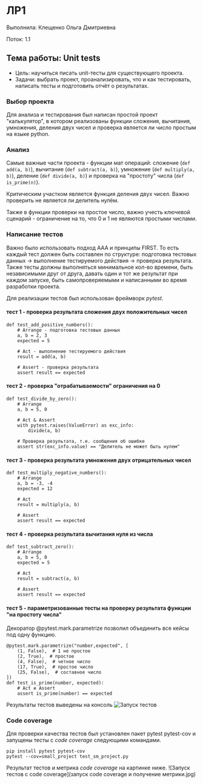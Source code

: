 # ЛР1
Выполнила: Клещенко Ольга Дмитриевна

Поток: 1.1
## Тема работы: Unit tests
- Цель: научиться писать unit-тесты для существующего проекта.
- Задачи: выбрать проект, проанализировать, что и как тестировать, написать тесты и подготовить отчёт о результатах.

### Выбор проекта
Для анализа и тестирования был написан простой проект "калькулятор", в котором реализованы функции сложения, вычитания, умножения, деления двух чисел и проверка является ли число простым на языке python.

### Анализ
Самые важные части проекта - функции мат операций: сложение (`def add(a, b)`), вычитание (`def subtract(a, b)`), умножение (`def multiply(a, b)`), деление (`def divide(a, b)`) и 
проверка на "простоту" числа (`def is_prime(n)`).

Критическим участком является функция деления двух чисел. Важно проверить не является ли делитель нулём. 

Также в функции проверки на простое число, важно учесть ключевой сценарий - ограничение на то, что 0 и 1 не являются простыми числами.

### Написание тестов
Важно было использовать подход AAA и принципы FIRST. То есть каждый тест должен быть составлен по структуре: подготовка тестовых данных -> выполнение тестируемого действия -> проверка результата. Также тесты должны выполняться минимальное кол-во времени, быть независимыми друг от друга, давать один и тот же результат при каждом запуске, быть самопроверяемыми и написанными во время разработки проекта.

Для реализации тестов был использован фреймворк *pytest*.
#### тест 1 - проверка результата сложения двух положительных чисел
```
def test_add_positive_numbers():
    # Arrange - подготовка тестовых данных
    a, b = 2, 3
    expected = 5

    # Act - выполнение тестируемого действия
    result = add(a, b)

    # Assert - проверка результата
    assert result == expected
```
#### тест 2 - проверка "отрабатываемости" ограничения на 0
```
def test_divide_by_zero():
    # Arrange
    a, b = 5, 0

    # Act & Assert
    with pytest.raises(ValueError) as exc_info:
        divide(a, b)

    # Проверка результата, т.е. сообщения об ошибке
    assert str(exc_info.value) == "Делитель не может быть нулем"
```
#### тест 3 - проверка результата умножения двух отрицательных чисел
```
def test_multiply_negative_numbers():
    # Arrange
    a, b = -3, -4
    expected = 12

    # Act
    result = multiply(a, b)

    # Assert
    assert result == expected
```
#### тест 4 - проверка результата вычитания нуля из числа
```
def test_subtract_zero():
    # Arrange
    a, b = 5, 0
    expected = 5

    # Act
    result = subtract(a, b)

    # Assert
    assert result == expected
```
#### тест 5 - параметризованные тесты на проверку результата функции "на простоту числа"
Декоратор @pytest.mark.parametrize позволил объединить все кейсы под одну функцию.
```
@pytest.mark.parametrize("number,expected", [
    (1, False),  # 1 не простое
    (2, True),  # простое
    (4, False),  # четное число
    (17, True),  # простое число
    (25, False),  # составное число
])
def test_is_prime(number, expected):
    # Act и Assert
    assert is_prime(number) == expected
```
Результаты тестов выведены на консоль
![Запуск тестов]([https://github.com/OlyaKle/tests-2025/blob/main/консоль%20при%20запуске%20тестов.jpg](https://github.com/OlyaKle/tests-2025/blob/main/запуск-тестов.jpg))
### Code coverage 
Для проверки качества тестов был установлен пакет pytest pytest-cov и запущены тесты с *code coverage* следующими командами.
```
pip install pytest pytest-cov
pytest --cov=small_project test_sm_project.py
```
Результат тестов и метрика *code coverage* на картинке ниже.
![Запуск тестов с code coverage](запуск code coverage и получение метрики.jpg)
